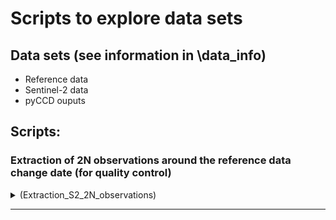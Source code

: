 # Scripts to explore data sets 

## Data sets (see information in \data_info)
- Reference data 
- Sentinel-2 data 
- pyCCD ouputs 


## Scripts:

### Extraction of 2N observations around the reference data change date (for quality control)

<details>
  <summary>(Extraction_S2_2N_observations)</summary>

#### Inputs
    - Reference data: geopackage; shapefile
    - sentinel-2 bands: hdf5
    
#### Output: parquet

#### Description: Os dados estão organizados por pixel com base nas geometrias de entrada (reference_data), extraindo séries temporais de observações antes e depois da data de quebra (ou da média entre duas datas -- data_0 e data_1 --, se aplicável).
- Para cada pixel, são guardadas:
    * As N observações anteriores e N posteriores à data central (data_mid);
    * Os valores das bandas: g (green), r (red), n (near-infrared), s (SWIR);
    * As datas correspondentes a essas observações.

#### Organização das colunas no dataset
* g_a1 até g_aN: valores da banda g antes da data de quebra (o sufixo _a indica "antes"); a coluna g_a10 corresponde à observação mais próxima da data de quebra — podendo até ser a própria data, caso haja correspondência;
* g_d1 até g_dN: valores da banda g depois da data de quebra (o sufixo _d indica "depois"); a coluna g_d1 representa a primeira observação após a quebra;
* A mesma lógica aplica-se às outras bandas: r, n e s;
* dts_a1 até dts_a10: datas anteriores à quebra, com dts_a10 sendo a data imediatamente anterior (ou igual) à data de quebra;
* dts_d1 até dts_d10: datas posteriores à quebra, com dts_d1 sendo a data imediatamente seguinte.

#### Localização dos datasets para cada BDR
    -> BDR DGT (one drive: ref_datasets/training_data/BDR DGT) -- complete
    -> BDR NVG (one drive: ref_datasets/training_data/BDR NVG) -- to do
    -> BDR ICNF (one drive: ref_datasets/training_data/BDR ICNF) -- to do

</details>

---

